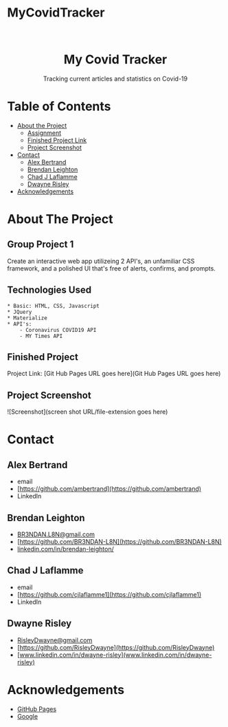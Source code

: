 # MyCovidTracker

<!-- PROJECT LOGO -->
<br />
  <h1 align="center">My Covid Tracker</h1>
<p align="center">
  Tracking current articles and statistics on Covid-19
</p>

  


<!-- TABLE OF CONTENTS -->
# Table of Contents
* [About the Project](#about-the-project)
    * [Assignment](#group-project-1)
    * [Finished Project Link](#finished-project)
    * [Project Screenshot](#project-screenshot)
* [Contact](#contact)
    * [Alex Bertrand](#alex-bertrand)
    * [Brendan Leighton](#brendan-leighton)
    * [Chad J Laflamme](#chad-j-laflamme)
    * [Dwayne Risley](#dwayne-risley)
* [Acknowledgements](#acknowledgements)



<!-- ABOUT THE PROJECT -->
# About The Project

## Group Project 1

Create an interactive web app utilizeing 2 API's, an unfamiliar CSS framework, and a polished UI that's free of alerts, confirms, and prompts. 


## Technologies Used
    * Basic: HTML, CSS, Javascript
    * JQuery
    * Materialize
    * API's:
        - Coronavirus COVID19 API
        - MY Times API


## Finished Project
Project Link: [Git Hub Pages URL goes here](Git Hub Pages URL goes here)


## Project Screenshot

![Screenshot](screen shot URL/file-extension goes here)



<!-- CONTACT -->
# Contact

## Alex Bertrand
* email
* [https://github.com/ambertrand](https://github.com/ambertrand)
* LinkedIn

## Brendan Leighton

* [BR3NDAN.L8N@gmail.com](BR3NDAN.L8N@gmail.com)
* [https://github.com/BR3NDAN-L8N](https://github.com/BR3NDAN-L8N)
* [linkedin.com/in/brendan-leighton/](https://www.linkedin.com/in/brendan-leighton/)

## Chad J Laflamme
* email
* [https://github.com/cjlaflamme1](https://github.com/cjlaflamme1)
* LinkedIn

## Dwayne Risley
* [RisleyDwayne@gmail.com](RisleyDwayne@gmail.com)
* [https://github.com/RisleyDwayne](https://github.com/RisleyDwayne)
* [www.linkedin.com/in/dwayne-risley](www.linkedin.com/in/dwayne-risley)

<!-- ACKNOWLEDGEMENTS -->
# Acknowledgements
* [GitHub Pages](https://pages.github.com)
* [Google](https://www.google.com/)
